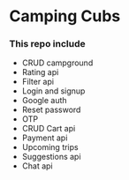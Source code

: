 # Camping Cubs

### This repo include 

<ul>
<li>CRUD campground</li>
<li>Rating api</li>
<li>Filter api</li>
<li>Login and signup</li>
<li>Google auth</li>
<li>Reset password</li>
<li>OTP</li>
<li>CRUD Cart api</li>
<li>Payment api</li>
<li>Upcoming trips</li>
<li>Suggestions api</li>
<li>Chat api</li>
</ul>
